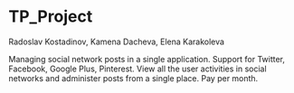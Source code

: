 # TP_Project

Radoslav Kostadinov, Kamena Dacheva, Elena Karakoleva

Managing social network posts in a single application. Support for Twitter, Facebook, Google Plus, Pinterest. View all the user activities in social networks and administer posts from a single place. Pay per month.
